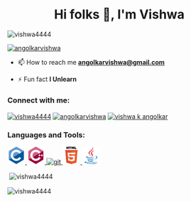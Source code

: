 <h1 align="center">Hi folks 👋, I'm Vishwa</h1>
<p align="left"> <img src="https://komarev.com/ghpvc/?username=vishwa4444&label=Profile%20views&color=0e75b6&style=flat" alt="vishwa4444" /> </p>

<p align="left"> <a href="https://twitter.com/angolkarvishwa" target="blank"><img src="https://img.shields.io/twitter/follow/angolkarvishwa?logo=twitter&style=for-the-badge" alt="angolkarvishwa" /></a> </p>

- 📫 How to reach me **angolkarvishwa@gmail.com**

- ⚡ Fun fact **I Unlearn**

<h3 align="left">Connect with me:</h3>
<p align="left">
<a href="https://dev.to/vishwa4444" target="blank"><img align="center" src="https://cdn.jsdelivr.net/npm/simple-icons@3.0.1/icons/dev-dot-to.svg" alt="vishwa4444" height="30" width="40" /></a>
<a href="https://twitter.com/angolkarvishwa" target="blank"><img align="center" src="https://raw.githubusercontent.com/rahuldkjain/github-profile-readme-generator/master/src/images/icons/Social/twitter.svg" alt="angolkarvishwa" height="30" width="40" /></a>
<a href="https://www.linkedin.com/in/vishwa-k-angolkar-7133661a7" target="blank"><img align="center" src="https://raw.githubusercontent.com/rahuldkjain/github-profile-readme-generator/master/src/images/icons/Social/linked-in-alt.svg" alt="vishwa k angolkar" height="30" width="40" /></a>
</p>

<h3 align="left">Languages and Tools:</h3>
<p align="left"> <a href="https://www.cprogramming.com/" target="_blank"> <img src="https://raw.githubusercontent.com/devicons/devicon/master/icons/c/c-original.svg" alt="c" width="40" height="40"/> </a> <a href="https://www.w3schools.com/cpp/" target="_blank"> <img src="https://raw.githubusercontent.com/devicons/devicon/master/icons/cplusplus/cplusplus-original.svg" alt="cplusplus" width="40" height="40"/> </a> <a href="https://git-scm.com/" target="_blank"> <img src="https://www.vectorlogo.zone/logos/git-scm/git-scm-icon.svg" alt="git" width="40" height="40"/> </a> <a href="https://www.w3.org/html/" target="_blank"> <img src="https://raw.githubusercontent.com/devicons/devicon/master/icons/html5/html5-original-wordmark.svg" alt="html5" width="40" height="40"/> </a> <a href="https://www.java.com" target="_blank"> <img src="https://raw.githubusercontent.com/devicons/devicon/master/icons/java/java-original.svg" alt="java" width="40" height="40"/> </a> </p>

<p>&nbsp;<img align="center" src="https://github-readme-stats.vercel.app/api?username=vishwa4444&show_icons=true&locale=en" alt="vishwa4444" /></p>

<p><img align="center" src="https://github-readme-streak-stats.herokuapp.com/?user=vishwa4444&" alt="vishwa4444" /></p>
